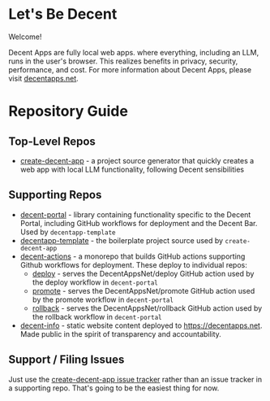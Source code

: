 # Let's Be Decent

Welcome!

Decent Apps are fully local web apps. where everything, including an LLM, runs in the user's browser. This realizes benefits in privacy, security, performance, and cost. For more information about Decent Apps, please visit [decentapps.net](https://decentapps.net).

# Repository Guide

## Top-Level Repos

* [create-decent-app](https://github.com/DecentAppsNet/create-decent-app) - a project source generator that quickly creates a web app with local LLM functionality, following Decent sensibilities

## Supporting Repos
* [decent-portal](https://github.com/DecentAppsNet/decent-portal) - library containing functionality specific to the Decent Portal, including GitHub workflows for deployment and the Decent Bar. Used by `decentapp-template`
* [decentapp-template](https://github.com/DecentAppsNet/decentapp-template) - the boilerplate project source used by `create-decent-app`
* [decent-actions](https://github.com/DecentAppsNet/decent-actions) - a monorepo that builds GitHub actions supporting Github workflows for deployment. These deploy to individual repos:
  * [deploy](https://github.com/DecentAppsNet/deploy) - serves the DecentAppsNet/deploy GitHub action used by the deploy workflow in `decent-portal`
  * [promote](https://github.com/DecentAppsNet/promote) - serves the DecentAppsNet/promote GitHub action used by the promote workflow in `decent-portal`
  * [rollback](https://github.com/DecentAppsNet/rollback) - serves the DecentAppsNet/rollback GitHub action used by the rollback workflow in `decent-portal`
* [decent-info](https://github.com/DecentAppsNet/decent-info) - static website content deployed to https://decentapps.net. Made public in the spirit of transparency and accountability.

## Support / Filing Issues

Just use the [create-decent-app issue tracker](https://github.com/DecentAppsNet/create-decent-app/issues) rather than an issue tracker in a supporting repo. That's going to be the easiest thing for now.
